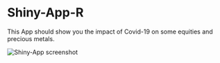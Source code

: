 # Shiny-App-R

This App should show you the impact of Covid-19 on some equities and precious metals.

![Shiny-App screenshot](https://user-images.githubusercontent.com/73183428/125286994-b5959280-e31c-11eb-9c4a-b8b93003e664.png)
